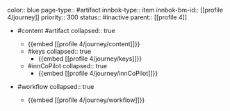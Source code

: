 color:: blue
page-type:: #artifact
innbok-type:: item
innbok-bm-id:: [[profile 4/journey]]
priority:: 300
status:: #inactive
parent:: [[profile 4]]

- #content #artifact
  collapsed:: true
	- {{embed [[profile 4/journey/content]]}}
  - #keys
    collapsed:: true
	  - {{embed [[profile 4/journey/keys]]}}
  - #innCoPilot
    collapsed:: true
	  - {{embed [[profile 4/journey/innCoPilot]]}}

- #workflow
  collapsed:: true
	- {{embed [[profile 4/journey/workflow]]}}

